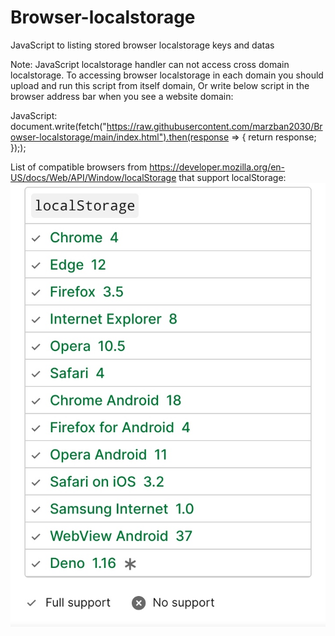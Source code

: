 # Browser-localstorage
JavaScript to listing stored browser localstorage keys and datas

Note: JavaScript localstorage handler can not access cross domain localstorage. To accessing browser localstorage in each domain you should upload and run this script from itself domain, 
Or write below script in the browser address bar when you see a website domain:


JavaScript: document.write(fetch("https://raw.githubusercontent.com/marzban2030/Browser-localstorage/main/index.html").then(response => { return response; }););

List of compatible browsers from https://developer.mozilla.org/en-US/docs/Web/API/Window/localStorage that support localStorage:
![image](https://github.com/marzban2030/Browser-localstorage/raw/main/localStorageBrowsers.jpg)

